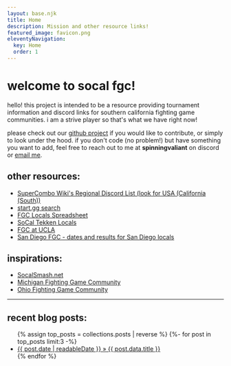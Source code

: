 ```yaml
---
layout: base.njk
title: Home
description: Mission and other resource links!
featured_image: favicon.png
eleventyNavigation:
  key: Home
  order: 1
---
```

# welcome to socal fgc!

hello! this project is intended to be a resource providing tournament information and discord links for southern california fighting game communities. i am a strive player so that's what we have right now!

please check out our <a href="https://github.com/spinningvaliant/socal-fgc">github project</a> if you would like to contribute, or simply to look under the hood. if you don't code (no problem!) but have something you want to add, feel free to reach out to me at <b>spinningvaliant</b> on discord or <a href="mailto:lmohan0@proton.me">email me</a>.

## other resources:

- [SuperCombo Wiki's Regional Discord List (look for USA (California (South))](https://srk.shib.live/w/SuperCombo_Wiki:Community_portal/Discords/Region#North_America)
- [start.gg search](https://www.start.gg/search/near_me?query=&indices%5Bindex_id_hub%5D%5Bpage%5D=1&indices%5Bindex_id_hub%5D%5BrefinementList%5D%5Bpage%5D=1&indices%5Bindex_id_hub%5D%5Brange%5D%5Bpage%5D=1&configure%5BhitsPerPage%5D=10&configure%5Bfilters%5D=profileType%3Atournament&configure%5BaroundLatLngViaIP%5D=false&configure%5BaroundRadius%5D=160934&configure%5BaroundLatLng%5D=33.6845673%2C%20-117.8265049&refinementList%5Bstate%5D%5B0%5D=1&page=1&range%5BstartAt%5D%5Bmin%5D=1752105600&range%5BstartAt%5D%5Bmax%5D=1768003200")
- [FGC Locals Spreadsheet](https://docs.google.com/spreadsheets/u/0/d/1rJdulqidZY_Cdw1S30aLXMFWzttaelxIKyaK-_uZbuc/htmlview#gid=0")
- [SoCal Tekken Locals](https://www.socaltekkenlocals.com")
- [FGC at UCLA](https://fgcatucla.com")
- [San Diego FGC - dates and results for San Diego locals](https://x.com/SanDiego_FGC")

## inspirations:

- [SocalSmash.net](https://www.socalsmash.net/")
- [Michigan Fighting Game Community](https://michiganfgc.com/")
- [Ohio Fighting Game Community](https://ohiofgc.com/")



--- 
<!-- This next part will show your top three most recent posts. You can change how readableDate looks in your .eleventy.js file-->
## recent blog posts:

<div id="recentPostList">
  <ul>
  {% assign top_posts = collections.posts | reverse %}
  {%- for post in top_posts limit:3 -%}
    <li><a href="{{ post.url }}">{{ post.date | readableDate }} » {{ post.data.title }}</a></li>
  {% endfor %}
</div>